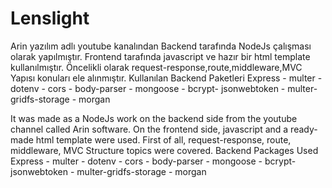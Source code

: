 # Lenslight

Arin yazılım adlı youtube kanalından  Backend tarafında NodeJs çalışması olarak yapılmıştır. Frontend tarafında javascript ve  hazır bir html template kullanılmıştır. Öncelikli olarak request-response,route,middleware,MVC Yapısı konuları ele alınmıştır.
Kullanılan Backend Paketleri
Express - multer - dotenv - cors - body-parser - mongoose - bcrypt- jsonwebtoken - multer-gridfs-storage - morgan

It was made as a NodeJs work on the backend side from the youtube channel called Arin software. On the frontend side, javascript and a ready-made html template were used. First of all, request-response, route, middleware, MVC Structure topics were covered.
Backend Packages Used
Express - multer - dotenv - cors - body-parser - mongoose - bcrypt- jsonwebtoken - multer-gridfs-storage - morgan
